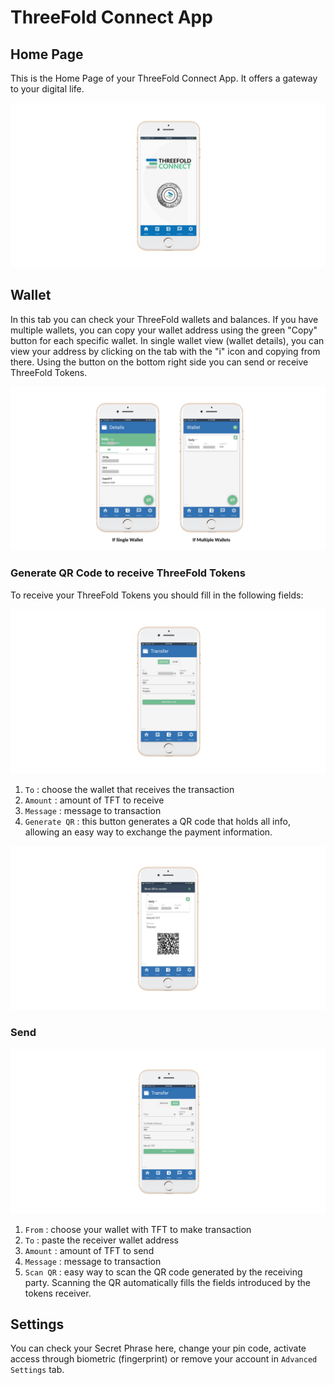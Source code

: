 <!--- original content: https://github.com/Threefoldfoundation/info_Threefold/tree/development/src/docs/token/apps_wallets --->
# ThreeFold Connect App

## Home Page

This is the Home Page of your ThreeFold Connect App. It offers a gateway to your digital life. 

![](img/tc_home_page.png)

## Wallet

In this tab you can check your ThreeFold wallets and balances. If you have multiple wallets, you can copy your wallet address using the green "Copy" button for each specific wallet. In single wallet view (wallet details), you can view your address by clicking on the tab with the "i" icon and copying from there. Using the button on the bottom right side you can send or receive ThreeFold Tokens.

![](img/tc_wallets.png )

### Generate QR Code to receive ThreeFold Tokens

To receive your ThreeFold Tokens you should fill in the following fields:

![](img/tc_receive.png)

1) `To` : choose the wallet that receives the transaction
2) `Amount` : amount of TFT to receive
3) `Message` : message to transaction
4) `Generate QR` : this button generates a QR code that holds all info, allowing an easy way to exchange the payment information. 

![](img/tc_receive_qr.png )

### Send

![](img/tc_send.png )

1) `From` : choose your wallet with TFT to make transaction
2) `To` : paste the receiver wallet address
3) `Amount` : amount of TFT to send
4) `Message` : message to transaction
5) `Scan QR` : easy way to scan the QR code generated by the receiving party. Scanning the QR automatically fills the fields introduced by the tokens receiver. 

## Settings
You can check your Secret Phrase here, change your pin code, activate access through biometric (fingerprint) or remove your account in `Advanced Settings` tab.

